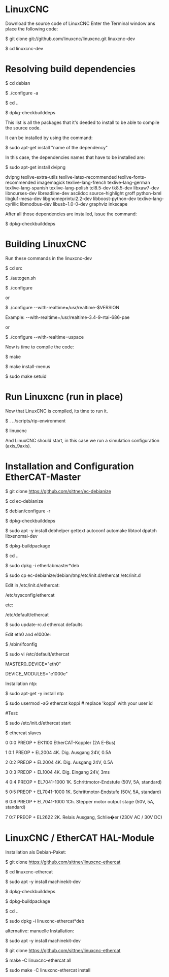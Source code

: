 # LinuxCNC
Download the source code of LinuxCNC
Enter the Terminal window ans place the following code:

$ git clone git://github.com/linuxcnc/linuxcnc.git linuxcnc-dev

$ cd linuxcnc-dev

# Resolving build dependencies

$ cd debian 

$ ./configure -a 

$ cd .. 

$ dpkg-checkbuilddeps 

This list is all the packages that it's deeded to install to be able to compile the source code.

It can be installed by using the command:

$ sudo apt-get install "name of the dependency"

In this case, the dependencies names that have to be installed are:

$ sudo apt-get install dvipng 

dvipng 
texlive-extra-utils 
texlive-latex-recommended 
texlive-fonts-recommended 
imagemagick 
texlive-lang-french 
texlive-lang-german
texlive-lang-spanish
texlive-lang-polish
tcl8.5-dev
tk8.5-dev
libxaw7-dev
libncurses-dev
libreadline-dev
asciidoc
source-highlight
groff
python-lxml
libglu1-mesa-dev
libgnomeprintui2.2-dev
libboost-python-dev
texlive-lang-cyrillic
libmodbus-dev
libusb-1.0-0-dev
graphviz
inkscape

After all those dependencies are installed, issue the command:

$ dpkg-checkbuilddeps 


# Building LinuxCNC

Run these commands in the linuxcnc-dev

$ cd src 

$ ./autogen.sh 

$ ./configure 

or

$ ./configure  --with-realtime=/usr/realtime-$VERSION

Example: --with-realtime=/usr/realtime-3.4-9-rtai-686-pae

or 

$ ./configure --with-realtime=uspace

Now is time to compile the code:

$ make 

$ make install-menus 

$ sudo make setuid 

# Run Linuxcnc (run in place)

Now that LinuxCNC is compiled, its time to run it.

$ . ../scripts/rip-environment 

$ linuxcnc 

And LinuxCNC should start, in this case we run a simulation configuration (axis_9axis).

# Installation and Configuration EtherCAT-Master

$ git clone https://github.com/sittner/ec-debianize

$ cd ec-debianize

$ debian/configure -r

$ dpkg-checkbuilddeps

$ sudo apt -y install debhelper gettext autoconf automake libtool dpatch libxenomai-dev

$ dpkg-buildpackage

$ cd ..

$ sudo dpkg -i etherlabmaster*deb

$ sudo cp ec-debianize/debian/tmp/etc/init.d/ethercat /etc/init.d

Edit in /etc/init.d/ethercat:

/etc/sysconfig/ethercat

etc:

/etc/default/ethercat

$ sudo update-rc.d ethercat defaults

Edit eth0 and e1000e:

$ /sbin/ifconfig

$ sudo vi /etc/default/ethercat

MASTER0_DEVICE="eth0"

DEVICE_MODULES="e1000e"

Installation ntp:

$ sudo apt-get -y install ntp

$ sudo usermod -aG ethercat koppi # replace 'koppi' with your user id

#Test:

$ sudo /etc/init.d/ethercat start

$ ethercat slaves

0  0:0  PREOP  +  EK1100 EtherCAT-Koppler (2A E-Bus)

1  0:1  PREOP  +  EL2004 4K. Dig. Ausgang 24V, 0.5A

2  0:2  PREOP  +  EL2004 4K. Dig. Ausgang 24V, 0.5A

3  0:3  PREOP  +  EL1004 4K. Dig. Eingang 24V, 3ms

4  0:4  PREOP  +  EL7041-1000 1K. Schrittmotor-Endstufe (50V, 5A, standard)

5  0:5  PREOP  +  EL7041-1000 1K. Schrittmotor-Endstufe (50V, 5A, standard)

6  0:6  PREOP  +  EL7041-1000 1Ch. Stepper motor output stage (50V, 5A, standard)

7  0:7  PREOP  +  EL2622 2K. Relais Ausgang, Schlie�er (230V AC / 30V DC)

# LinuxCNC / EtherCAT HAL-Module

Installation als Debian-Paket:

$ git clone https://github.com/sittner/linuxcnc-ethercat

$ cd linuxcnc-ethercat

$ sudo apt -y install machinekit-dev

$ dpkg-checkbuilddeps

$ dpkg-buildpackage

$ cd ..

$ sudo dpkg -i linuxcnc-ethercat*deb

alternative: manuelle Installation:

$ sudo apt -y install machinekit-dev

$ git clone https://github.com/sittner/linuxcnc-ethercat

$ make -C linuxcnc-ethercat all

$ sudo make -C linuxcnc-ethercat install
